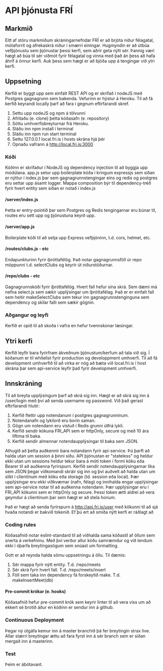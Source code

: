 # API þjónusta FRÍ

## Markmið
Eitt af stóru markmiðum skráningarnefndar FRÍ er að brjóta niður félagatal, mótaforrit og afrekaskrá niður í smærri einingar. Hugmyndin er að útbúa vefþjónustu sem þjónustar þessi kerfi, sem aðrir geta nýtt sér. Þannig væri hægt að búa til sér viðmót fyrir félagatal og vinna með það án þess að hafa áhrif á önnur kerfi. Auk þess sem hægt er að bjóða upp á tengingar við ytri kerfi.

## Uppsetning
Kerfið er byggt upp sem einfalt REST API og er skrifað í nodeJS með Postgres gagnagrunn sem bakenda.  Vefurinn er hýstur á Heroku. Til að fá kerfið keyrandi locally þarf að fara í gegnum eftirfarandi skref.

1. Settu upp nodeJS og npm á tölvunni
2. Afritaðu (e. clone) þetta kóðasafn (e. repository)
3. Sóttu umhverfisbreyturnar frá Heroku.
4. Sláðu inn npm install í terminal
4. Sláðu inn npm run start terminal
5. Settu 127.0.0.1  local.fri.is í hosts skrána hjá þér
6. Opnaðu vafrann á http://local.fri.is:3000

### Kóði
Kóðinn  er skrifaður í NodeJS og dependency injection til að byggja upp módúlana. app.js setur upp boilerplate kóða í kringum expressjs sem síðan er nýttur í index.js þar sem gagnagrunnstengingar eins og redis og postgres eru settar upp ásamt logger. Mappa composition býr til dependency-tréð fyrir hvert entity sem síðan er notað í index.js

#### /server/index.js
Þetta er entry-pointið þar sem Postgres og Redis tengingarnar eru búnar til, routes eru sett upp og þjónustuna keyrð upp.

#### /server/app.js
Boilerplate kóði til að setja upp Express vefþjóninn, t.d. cors, helmet, etc.

#### /routes/clubs.js - etc
Endapunkturinn fyrir íþróttafélög. Það notar gagnagrunnsföll úr repo möppunni t.d. selectClubs og keyrir út niðurstöðurnar.

#### /repo/clubs - etc
Gagnagrunnskóði fyrir íþróttafélög. Hvert fall hefur sína skrá. Sem dæmi má nefna select.js sem sækir upplýsingar um íþróttafélag. Það er er einfalt fall sem heitir makeSelectClubs sem tekur inn gagnagrunnstenginguna sem dependency og skilar falli sem sækir gögnin.

### Aðgangur og leyfi
Kerfið er opið til að skoða í vafra en hefur tvennskonar læsingar.

## Ytri kerfi
Kerfið leyfir bara fyrirfram ákveðnum þjónustum/kerfum að tala við sig. Í kóðanum er til whitelist fyrir production og developpment umhverfi.  Til að fá development umhverfið til að virka er nóg að bæta við local.fri.is í host skrána þar sem api-service leyfir það fyrir development umhverfi.

## Innskráning
Til að breyta upplýsingum þarf að skrá sig inn. Hægt er að skrá sig inn á /user/login með því að senda username og password. Við það gerast eftirfarandi hlutir:

1. Kerfið flettir upp notendanum í postgres gagnagrunninum.
2. Notendanafn og lykilorð eru borin saman.
3. Gögn um notendann eru vistuð í Redis grunni útfrá lykli.
4. Kerfið sendir kökuna FRI_API sem er httpOnly, secure og með 10 ára líftíma til baka. 
5. Kerfið sendir almennar notendaupplýsingar til baka sem JSON.

Athugið að þetta auðkennir bara notandann fyrir api-service. Þú þarft að halda utan um session á þinni síðu. API þjónustan er "stateless" og heldur ekki utan um sessions heldur tekur bara á móti token í formi köku eða Bearer til að auðkenna fyrirspurn. Kerfið sendir notendaupplýsingarnar líka sem JSON þegar viðkomandi skráir sig inn og því auðvelt að halda utan um slíkt í clientinum með köku eða storage (td. session eða local). Þær upplýsingar eru ekki viðkvæmar (nafn, félag) og innihalda engar upplýsingar sem api-service notar til að auðkenna notendann. Þær upplýsingar eru í FRI_API kökunni sem er httpOnly og secure. Þessi token ætti aldrei að vera geymdur á clientinum þar sem hægt er að stela honum.

Það er hægt að senda fyrirspurn á http://api.fri.is/user með kökunni til að sjá hvaða notandi er bakvið tokenið. Ef þú ert að smíða nýtt kerfi er ráðlagt að 

### Coding rules
Kóðasafnið notar eslint-standard til að viðhalda sama kóðastíl af öllum sem snerta á verkefninu. Með því verður allur kóðu samræmdur og við lendum ekki í óþarfa breytingasögum sem snúast um formatting. 

Gott er að reynda halda sömu uppsetningu á öllu. Til dæmis:
1. Sér mappa fyrir nýtt entity. T.d. /repo/meets
2. Sér skrá fyrir hvert fall. T.d. /repo/meets/insert
3. Föll sem taka inn dependency fá forskeytið make. T.d. makeInsertMeet(db)

#### Pre-commit krókar (e. hooks)
Kóðasafnið hefur pre-commit krók sem keyrir linter til að vera viss um að ekkert sé brotið áður en kóðinn er sendur inn á github.

### Continuous Deployment
Þegar ný útgáfa kemur inn á master branchið þá fer breytingin strax live. Allar stærri breytingar ættu að fara fyrst inn á sér branch sem er síðan mergað inn á masterinn.

### Test
Þeim er ábótavant.

